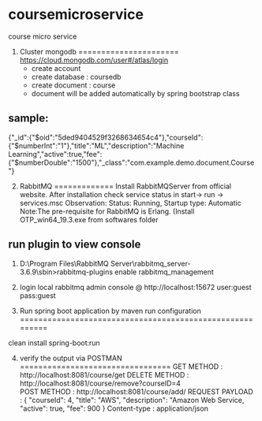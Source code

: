 # coursemicroservice
course micro service


1) Cluster mongodb
======================
https://cloud.mongodb.com/user#/atlas/login
    * create account 
    * create database : coursedb
    * create document : course
    * document will be added automatically by spring bootstrap class   

sample:
-------
{"_id":{"$oid":"5ded9404529f3268634654c4"},"courseId":{"$numberInt":"1"},"title":"ML","description":"Machine Learning","active":true,"fee":{"$numberDouble":"1500"},"_class":"com.example.demo.document.Course"}

2) RabbitMQ
=============
Install RabbitMQServer from official website. 
After installation check service status in start-> run -> services.msc
Observation: Status: Running, Startup type: Automatic
Note:The pre-requisite for RabbitMQ is Erlang. (Install OTP_win64_19.3.exe from softwares folder

run plugin to view console
-------------------------
1) D:\Program Files\RabbitMQ Server\rabbitmq_server-3.6.9\sbin>rabbitmq-plugins enable rabbitmq_management
2) login local rabbitmq admin console @ http://localhost:15672
user:guest
pass:guest

3) Run spring boot application by maven run configuration
=========================================================

clean install spring-boot:run


4) verify the output via POSTMAN
=================================
     GET METHOD    : http://localhost:8081/course/get
     DELETE METHOD : http://localhost:8081/course/remove?courseID=4              
     POST METHOD   : http://localhost:8081/course/add/
             REQUEST PAYLOAD :  {  "courseId": 4,  "title": "AWS",  "description": "Amazon Web Service,  "active": true,  "fee": 900 }
             Content-type : application/json
            
